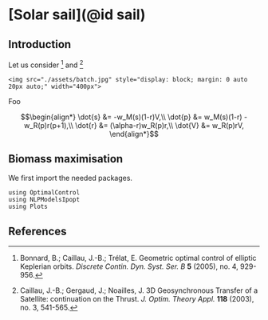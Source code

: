 # [Solar sail](@id sail)

## Introduction

Let us consider [^1] and [^2]

```@raw html
<img src="./assets/batch.jpg" style="display: block; margin: 0 auto 20px auto;" width="400px">
```

Foo

```math
\begin{align*}
  \dot{s} &= -w_M(s)(1-r)V,\\
  \dot{p} &= w_M(s)(1-r) - w_R(p)r(p+1),\\
  \dot{r} &= (\alpha-r)w_R(p)r,\\
  \dot{V} &= w_R(p)rV,
\end{align*}
```

## Biomass maximisation

We first import the needed packages.

```@example main
using OptimalControl
using NLPModelsIpopt
using Plots
```

## References

[^1]: Bonnard, B.; Caillau, J.-B.; Trélat, E. Geometric optimal control of elliptic Keplerian orbits.  *Discrete Contin. Dyn. Syst. Ser. B* **5** (2005), no. 4, 929-956.

[^2]: Caillau, J.-B.; Gergaud, J.; Noailles, J. 3D Geosynchronous Transfer of a Satellite: continuation on the Thrust. *J. Optim. Theory Appl.* **118** (2003), no. 3, 541-565.
